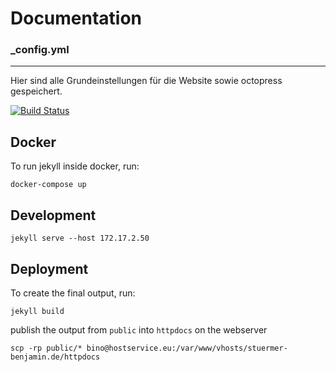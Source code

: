 # Documentation

### _config.yml
---
Hier sind alle Grundeinstellungen für die Website sowie octopress gespeichert.

[![Build Status](https://travis-ci.org/thebino/stuermer-benjamin.png?branch=jekyll)](https://travis-ci.org/thebino/stuermer-benjamin)


## Docker
To run jekyll inside docker, run:
```
docker-compose up
```

## Development
```
jekyll serve --host 172.17.2.50
```


## Deployment
To create the final output, run:
```
jekyll build
```

publish the output from `public` into `httpdocs` on the webserver
```
scp -rp public/* bino@hostservice.eu:/var/www/vhosts/stuermer-benjamin.de/httpdocs
```
